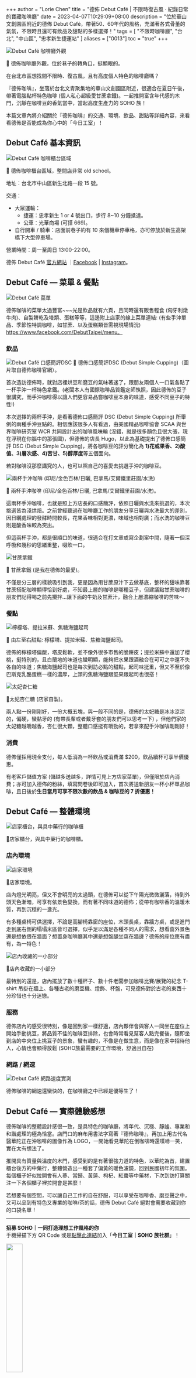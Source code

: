 +++
author = "Lorie Chen"
title = "德佈 Debut Café | 不限時復古風 · 紀錄日常的寶藏咖啡廳"
date = 2023-04-07T10:29:09+08:00
description = "位於華山文創園區附近的德佈 Debut Café，帶著50、60年代的風格，充滿著各式骨董的氣氛，不限時且還可有飲品及甜點的多樣選擇！"
tags = [
    "不限時咖啡廳",
    "台北",
    "中山區",
    "忠孝新生捷運站"
]
aliases = ["0013"]
toc = "true"
+++

<img src="1.jpg" alt="Debut Café 咖啡廳外觀" lazyload />

🔺 德佈咖啡廳外觀，位於巷子的轉角口，挺顯眼的。

在台北市區想找間不限時、復古風，且有高度個人特色的咖啡廳嗎？

『德佈咖啡』，坐落於台北文青聚集地的華山文創園區附近，很適合在夏日午後，帶著電腦點杯特色咖啡 (個人私心超級愛甘蔗拿鐵)。一起推開富含年代感的木門，沉靜在咖啡豆的香氣當中，當起高度生產力的 SOHO 族！

本篇文章內將介紹關於『德佈咖啡』的交通、環境、飲品、甜點等詳細內容，來看看德佈是否能成為你心中的「今日工室」！

## Debut Café 基本資訊

<img src="2.jpg" alt="Debut Café 咖啡櫃台區域" lazyload />

🔺 德佈咖啡櫃台區域，整間店非常 old school。

地址：台北市中山區新生北路一段 15 號。

交通：

- 大眾運輸：
    - 捷運：忠孝新生 1 or 4 號出口，步行 8~10 分鐘抵達。
    - 公車：光華商場 (可搭 669)。
- 自行開車 / 騎車：店面前巷子約有 10 來個機車停車格，亦可停放於新生高架橋下大型停車場。

營業時間：周一至周日 13:00-22:00。

德佈 Debut Café [官方網站](https://anddebut.com/)
｜[Facebook](https://www.facebook.com/DebutTaipei/) | [Instagram](https://www.instagram.com/debutcafe2008/)。

## Debut Café — 菜單 & 餐點

<img src="3.jpg" alt="Debut Café 菜單" lazyload />

德佈咖啡的菜單太過豐富~~~光是飲品就有六頁，且同時還有販售輕食 (匈牙利燉牛肉)、自製餅乾及塔類、蛋糕等等，這邊附上店家的線上菜單連結: (有些手沖單品、季節性特調咖啡，如甘蔗、以及蛋糕類皆需視現場情況) https://www.facebook.com/DebutTaipei/menu。

### 飲品

<img src="4.jpg" alt="Debut Café 口感簡評DSC" lazyload />
🔺 德佈口感簡評DSC (Debut Simple Cupping)（圖片取自德佈咖啡官網）。

首次造訪德佈時，就對店裡烘豆和磨豆的氣味著迷了，跟朋友兩個人一口氣各點了一杯手沖一杯特色拿鐵。(老闆本人有國際咖啡品質鑑定師執照，因此德佈的豆子很講究，而手沖咖啡得以讓人們更容易品嘗咖啡豆本身的味道，感受不同豆子的特性!)

本次選擇的兩杯手沖，是看著德佈口感簡評 DSC (Debut Simple Cupping) 所舉例的兩種手沖豆點的。相信應該很多人有看過，由美國精品咖啡協會 SCAA 與世界咖啡研究室 WCR 共同設計出的咖啡風味輪 (沒錯，就是很多顏色且很大張，現在浮現在你腦中的那張圖)，但德佈的店長 Hugo，以此為基礎提出了德佈口感簡評 DSC (Debut Simple Cupping)，將各咖啡豆的評分簡化為 **1)花或果香、2)酸值、3)層次感、4)苦甘、5)醇厚度**等五個面向。

若對咖啡沒那麼講究的人，也可以照自己的喜愛去挑選手沖的咖啡豆。

<img src="5.jpg" alt="兩杯手沖咖啡 (印尼/金色百林/日曬, 巴拿馬/艾爾鐵里莊園/水洗)" lazyload />

🔺 兩杯手沖咖啡 (印尼/金色百林/日曬, 巴拿馬/艾爾鐵里莊園/水洗)。

這兩杯手沖咖啡，也就是照上方店長的口感簡評，依照日曬與水洗來挑選的，本次挑選皆為淺烘焙。之前曾經聽過在咖啡廳工作的朋友分享日曬與水洗最大的差別，因日曬處理的發酵時間較長，花果香味相對更濃，味域也相對廣；而水洗的咖啡豆則是酸香味較為突出。

但這兩杯手沖，都是很順口的味道，很適合在打文章或寫企劃案中間，隨著一個深呼吸和幾秒的思緒重整，啜飲一口。

<img src="6.jpg" alt="甘蔗拿鐵" lazyload />

🔺 甘蔗拿鐵 (是我在德佈的最愛)。

不僅是分三層的樣貌吸引到我，更是因為用甘蔗原汁下去做基底，整杯的甜味靠著甘蔗搭配咖啡顯得恰到好處，不知最上層的咖啡是哪種豆子，但建議點甘蔗咖啡的朋友們記得喝之前先攪拌...讓下面的牛奶及甘蔗汁，融合上層濃縮咖啡的苦味～

### 餐點

<img src="7.jpg" alt="檸檬塔、提拉米蘇、焦糖海鹽起司" lazyload />

🔺 由左至右甜點: 檸檬塔、提拉米蘇、焦糖海鹽起司。

德佈的檸檬塔偏酸，塔皮鬆軟，並不像外很多市售的脆餅皮；提拉米蘇中還加了櫻桃，挺特別的，且白蘭地的味道也蠻明顯，能夠把水果跟酒融合在可可之中還不失各自的味道；焦糖海鹽起司也是每次到訪必點的甜點，起司味挺重，但又不至於像巴斯克乳酪蛋糕一樣的濃厚，上頭的焦糖海鹽跟堅果跟起司也很搭！

<img src="8.jpg" alt="太妃杏仁糖" lazyload />

🔺太妃杏仁糖 (店家自製)。

兩人點一份剛剛好，一份大概五塊，與一般不同的是，德佈的太妃糖是冰冰涼涼的，偏硬，蠻黏牙的 (有帶長輩或者戴牙套的朋友們可以思考一下) ，但他們家的太妃糖越嚼越香，杏仁很大顆，整體口感挺有嚼勁的，若拿來配手沖咖啡剛剛好！

### 消費

德佈僅採用現金支付，每人低消為一杯飲品或消費滿 $200，飲品續杯可享半價優惠。

有老客戶儲值方案 (儲越多送越多，詳情可見上方店家菜單)，但僅限於店內消費；亦可加入德佈的粉絲，填寫問卷後即可加入，首次將送新朋友一杯小杯單品咖啡，且日後於**生日當月可享不限次數的飲品 & 咖啡豆的 7 折優惠！**

## Debut Café — 整體環境

<img src="9.jpg" alt="店家櫃台，與具中藥行的咖啡櫃" lazyload />

🔺店家櫃台，與具中藥行的咖啡櫃。

### 店內環境

<img src="10.jpg" alt="店家環境" lazyload />

🔺店家環境。

店內燈光明亮，但又不會明亮的太過頭，在德佈可以從下午陽光微微灑落，待到外頭天色漸暗，可享有依景色變換，而有著不同味道的德佈；從帶有咖啡香的溫暖木質，再到沉穩的一盞光。

有多種桌椅可供選擇，不論是高腳椅靠窗的座位，木頭長桌，靠牆方桌，或是進門走到底右側的塌塌米區皆可選擇，似乎足以滿足各種不同人的需求，想看窗外景色還是想依偎在牆面？想置身咖啡廳其中還是想盤腿坐窩在牆邊？德佈的座位應有盡有，為一特色！

<img src="11.jpg" alt="店內收藏的一小部分" lazyload />

🔺店內收藏的一小部分

最特別的還是，店內擺放了數十種杯子、數十件老闆參加咖啡比賽/展覽的紀念 T-shirt 吊掛在牆上、各種古老的磨豆機、燈飾、杯盤，可見德佈對於古老的東西十分珍惜也十分迷戀。

### 服務

德佈店內的感受很特別，像是回到家一樣舒適，店內夥伴會與客人一同坐在座位上開始手動挑豆，將品質不佳的咖啡豆排除，也會時常看見幫客人點完餐後，隨即坐到店的中央位上挑豆子的景象，蠻有趣的，不像是在做生意，而是像在家中招待他人，心情也會顯得放鬆 (SOHO族最需要的工作環境，舒適且自在)

### 網路 / 網速

<img src="12.png" alt="Debut Café 網路速度實測" lazyload />

德佈咖啡的網速還蠻快的，在咖啡廳之中已經是優等生了！

## Debut Café — 實際體驗感想

德佈咖啡的整體設計感很一致，是具特色的咖啡廳，將年代、沉穩、靜謐、專業和和諧處理的極為恰當。店門口的麻布用書法字寫著『德佈咖啡』，再加上用古代名醫華陀正在沖咖啡的圖像作為 LOGO，一開始看見華陀在倒咖啡時還噗哧一笑，實在太有想法了。

推開具有質量與溫度的木門，感受到的是有著很強力道的特色，以華陀為首，建置櫃台後方的中藥行，整體營造出一種套了偏黃的暖色濾鏡，回到民國初年的氛圍。每個櫃子好似拉開會有人蔘、當歸、黃蓮、枸杞、紅棗等中藥材，下次到訪打算關注一下各個櫃子裡拉開會是甚麼！

若想要有個空間，可以讓自己工作的自在舒服，可以享受在咖啡香、磨豆聲之中，又可以品到有特色又專業的咖啡/茶的話，德佈 Debut Café 絕對會需要收藏到你的口袋名單！

---

**招募 SOHO｜一同打造理想工作風格的你**\
手機掃描下方 QR Code 或是[點擊此連結](https://line.me/ti/g2/p81-vzP_GOANlifYsaK9fzFkCfunayNiXmCiWQ?utm_source=invitation&utm_medium=link_copy&utm_campaign=default)加入「**今日工室｜SOHO 族社群**」！

<img src="line.png" width="30%" >